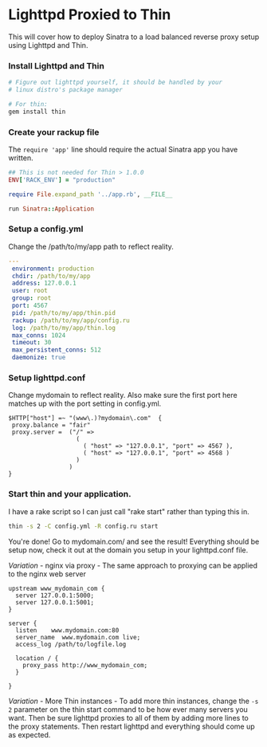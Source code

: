 # Lighttpd Proxied to Thin

This will cover how to deploy Sinatra to a load balanced reverse
proxy setup using Lighttpd and Thin.

### Install Lighttpd and Thin

```bash
# Figure out lighttpd yourself, it should be handled by your 
# linux distro's package manager

# For thin:
gem install thin
```

### Create your rackup file 

The `require 'app'` line should require the actual Sinatra app you have written.

```ruby
## This is not needed for Thin > 1.0.0
ENV['RACK_ENV'] = "production"

require File.expand_path '../app.rb', __FILE__

run Sinatra::Application
```

### Setup a config.yml 

Change the /path/to/my/app path to reflect reality.

```yaml
---
 environment: production
 chdir: /path/to/my/app
 address: 127.0.0.1
 user: root
 group: root
 port: 4567
 pid: /path/to/my/app/thin.pid
 rackup: /path/to/my/app/config.ru
 log: /path/to/my/app/thin.log
 max_conns: 1024
 timeout: 30
 max_persistent_conns: 512
 daemonize: true
```

### Setup lighttpd.conf 

Change mydomain to reflect reality. Also make sure the first port 
here matches up with the port setting in config.yml.

```
$HTTP["host"] =~ "(www\.)?mydomain\.com"  {
 proxy.balance = "fair"
 proxy.server =  ("/" =>
                   (
                     ( "host" => "127.0.0.1", "port" => 4567 ),
                     ( "host" => "127.0.0.1", "port" => 4568 )
                   )
                 )
}
```

### Start thin and your application. 

I have a rake script so I can just call "rake start" rather than typing this in.

```bash
thin -s 2 -C config.yml -R config.ru start
```

You're done! Go to mydomain.com/ and see the result! Everything should be setup
now, check it out at the domain you setup in your lighttpd.conf file.

*Variation* - nginx via proxy - The same approach to proxying can be applied to
the nginx web server

```
upstream www_mydomain_com {
  server 127.0.0.1:5000;
  server 127.0.0.1:5001;
}

server {
  listen    www.mydomain.com:80
  server_name  www.mydomain.com live;
  access_log /path/to/logfile.log

  location / {
    proxy_pass http://www_mydomain_com;
  }

}
```

*Variation* - More Thin instances - To add more thin instances, change the 
`-s 2` parameter on the thin start command to be how ever many servers you want. 
Then be sure lighttpd proxies to all of them by adding more lines to the proxy 
statements. Then restart lighttpd and everything should come up as expected.

